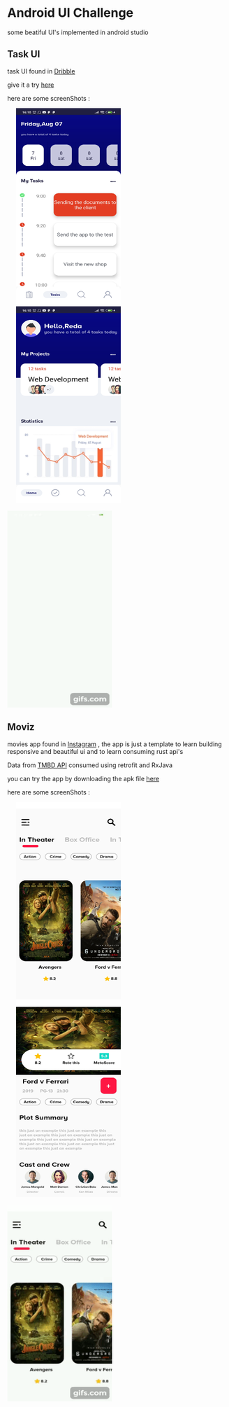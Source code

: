 # Android UI Challenge
some beatiful UI's implemented in android studio

## Task UI
task UI found in [Dribble](https://dribbble.com/shots/7273697-Task-App-UI)

give it a try [here](https://github.com/DokkarRachidReda/Android-UI-Challenge/blob/master/TaskUI/TaskUI/app/release/Taskui.apk)

here are some screenShots : 

<img src="https://github.com/DokkarRachidReda/Android-UI-Challenge/blob/master/TaskUI/screen1.jpg" height="450" width="240" hspace="20"><img src="https://github.com/DokkarRachidReda/Android-UI-Challenge/blob/master/TaskUI/screen2.jpg" height="450" width="240" hspace="20">


<img src="https://github.com/DokkarRachidReda/Android-UI-Challenge/blob/master/TaskUI/taskui.gif" height="450" width="240">


## Moviz
movies app found in [Instagram](https://www.instagram.com/ux_trends/) , the app is just a template to learn building responsive and beautiful ui and to learn consuming rust api's

Data from [TMBD API](https://developers.themoviedb.org/3/getting-started/introduction) consumed using retrofit and RxJava

you can try the app by downloading the apk file [here](https://github.com/DokkarRachidReda/Android-UI-Challenge/blob/master/Moviz/moviz/app/release/app-release.apk)

here are some screenShots : 

<img src="https://github.com/DokkarRachidReda/Android-UI-Challenge/blob/master/Moviz/1.jpg" height="450" width="240" hspace="20"><img src="https://github.com/DokkarRachidReda/Android-UI-Challenge/blob/master/Moviz/2.jpg" height="450" width="240" hspace="20">


<img src="https://github.com/DokkarRachidReda/Android-UI-Challenge/blob/master/Moviz/gif.gif" height="450" width="240">
